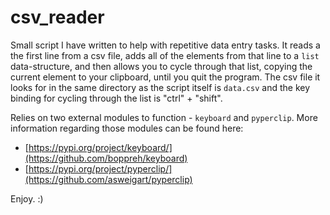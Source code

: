 # csv_reader

Small script I have written to help with repetitive data entry tasks. It reads a the first line from a csv file, adds all of the elements from that line to a `list` data-structure, and then allows you to cycle through that list, copying the current element to your clipboard, until you quit the program. The csv file it looks for in the same directory as the script itself is `data.csv` and the key binding for cycling through the list is "ctrl" + "shift".

Relies on two external modules to function - `keyboard` and `pyperclip`. More information regarding those modules can be found here:
- [https://pypi.org/project/keyboard/](https://github.com/boppreh/keyboard)
- [https://pypi.org/project/pyperclip/](https://github.com/asweigart/pyperclip)

Enjoy. :)

